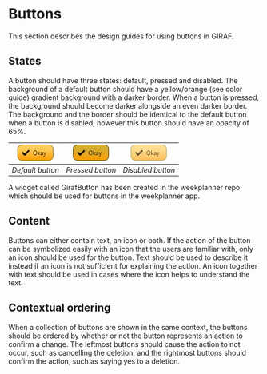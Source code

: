 # Buttons
This section describes the design guides for using buttons in GIRAF.

## States
A button should have three states: default, pressed and disabled. 
The background of a default button should have a yellow/orange (see color guide) gradient background with a darker border.
When a button is pressed, the background should become darker alongside an even darker border.
The background and the border should be identical to the default button when a button is disabled, however this button should have an opacity of 65%.

| ![ButtonDefault](./images/ButtonDefault.png) | ![ButtonPressed](./images/ButtonPressed.png "ButtonPressed") | ![ButtonDisabled](./images/ButtonDisabled.png "ButtonDisabled") |
|:--:| :--: | :--: |
| *Default button* | *Pressed button* | *Disabled button* |

A widget called GirafButton has been created in the weekplanner repo which should be used for buttons in the weekplanner app.


## Content
Buttons can either contain text, an icon or both.
If the action of the button can be symbolized easily with an icon that the users are familiar with, only an icon should be used for the button.
Text should be used to describe it instead if an icon is not sufficient for explaining the action.
An icon together with text should be used in cases where the icon helps to understand the text.

## Contextual ordering
When a collection of buttons are shown in the same context, the buttons should be ordered by whether or not the button represents an action to confirm a change.
The leftmost buttons should cause the action to not occur, such as cancelling the deletion, and the rightmost buttons should confirm the action, such as saying yes to a deletion.
